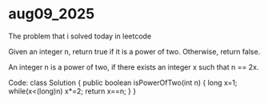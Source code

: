 # aug09_2025
The problem that i solved today in leetcode

Given an integer n, return true if it is a power of two. Otherwise, return false.

An integer n is a power of two, if there exists an integer x such that n == 2x.

Code:
class Solution {
    public boolean isPowerOfTwo(int n) {
        long x=1;
        while(x<(long)n)
            x*=2;
        return x==n;
    }
}
